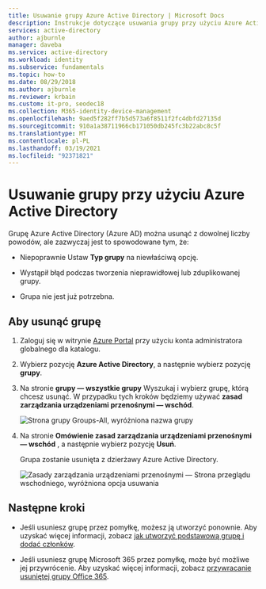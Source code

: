 ```yaml
---
title: Usuwanie grupy Azure Active Directory | Microsoft Docs
description: Instrukcje dotyczące usuwania grupy przy użyciu Azure Active Directory.
services: active-directory
author: ajburnle
manager: daveba
ms.service: active-directory
ms.workload: identity
ms.subservice: fundamentals
ms.topic: how-to
ms.date: 08/29/2018
ms.author: ajburnle
ms.reviewer: krbain
ms.custom: it-pro, seodec18
ms.collection: M365-identity-device-management
ms.openlocfilehash: 9aed5f282ff7b5d573a6f8511f2fc4dbfd27135d
ms.sourcegitcommit: 910a1a38711966cb171050db245fc3b22abc8c5f
ms.translationtype: MT
ms.contentlocale: pl-PL
ms.lasthandoff: 03/19/2021
ms.locfileid: "92371821"
---
```

# <a name="delete-a-group-using-azure-active-directory"></a>Usuwanie grupy przy użyciu Azure Active Directory
Grupę Azure Active Directory (Azure AD) można usunąć z dowolnej liczby powodów, ale zazwyczaj jest to spowodowane tym, że:

- Niepoprawnie Ustaw **Typ grupy** na niewłaściwą opcję.

- Wystąpił błąd podczas tworzenia nieprawidłowej lub zduplikowanej grupy. 

- Grupa nie jest już potrzebna.

## <a name="to-delete-a-group"></a>Aby usunąć grupę
1. Zaloguj się w witrynie [Azure Portal](https://portal.azure.com) przy użyciu konta administratora globalnego dla katalogu.

2. Wybierz pozycję **Azure Active Directory**, a następnie wybierz pozycję **grupy**.

3. Na stronie **grupy — wszystkie grupy** Wyszukaj i wybierz grupę, którą chcesz usunąć. W przypadku tych kroków będziemy używać **zasad zarządzania urządzeniami przenośnymi — wschód**.

    ![Strona grupy Groups-All, wyróżniona nazwa grupy](media/active-directory-groups-delete-group/group-all-groups-screen.png)

4. Na stronie **Omówienie zasad zarządzania urządzeniami przenośnymi — wschód** , a następnie wybierz pozycję **Usuń**.

    Grupa zostanie usunięta z dzierżawy Azure Active Directory.

    ![Zasady zarządzania urządzeniami przenośnymi — Strona przeglądu wschodniego, wyróżniona opcja usuwania](media/active-directory-groups-delete-group/group-overview-blade.png)

## <a name="next-steps"></a>Następne kroki

- Jeśli usuniesz grupę przez pomyłkę, możesz ją utworzyć ponownie. Aby uzyskać więcej informacji, zobacz [jak utworzyć podstawową grupę i dodać członków](active-directory-groups-create-azure-portal.md).

- Jeśli usuniesz grupę Microsoft 365 przez pomyłkę, może być możliwe jej przywrócenie. Aby uzyskać więcej informacji, zobacz [przywracanie usuniętej grupy Office 365](../enterprise-users/groups-restore-deleted.md).
